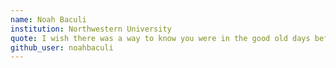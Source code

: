 ```yaml
---
name: Noah Baculi
institution: Northwestern University
quote: I wish there was a way to know you were in the good old days before you actually left them.
github_user: noahbaculi
---
```

